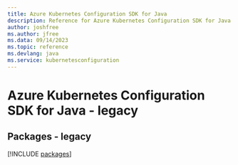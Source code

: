```yaml
---
title: Azure Kubernetes Configuration SDK for Java
description: Reference for Azure Kubernetes Configuration SDK for Java
author: joshfree
ms.author: jfree
ms.data: 09/14/2023
ms.topic: reference
ms.devlang: java
ms.service: kubernetesconfiguration
---
```

# Azure Kubernetes Configuration SDK for Java - legacy
## Packages - legacy
[!INCLUDE [packages](kubernetes-configuration-index.md)]